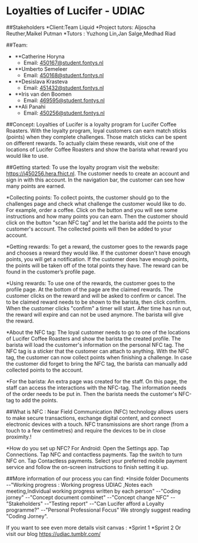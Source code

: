 # Loyalties of Lucifer - UDIAC

##Stakeholders
*Client:Team Liquid
*Project tutors: Aljoscha Reuther,Maikel Putman
*Tutors : Yuzhong Lin,Jan Salge,Medhad Riad

##Team:
* **Catherine Horyna
    * Email: 450167@student.fontys.nl
* **Umberto Semeleer
    * Email: 450168@student.fontys.nl
* **Desislava Krasteva
    * Email: 451432@student.fontys.nl
* **Iris van den Boomen
    * Email: 469595@student.fontys.nl
* **Ali Panahi
    * Email: 450256@student.fontys.nl


##Concept:
Loyalties of Lucifer is a loyalty program for Lucifer Coffee Roasters. With the loyalty program, loyal customers can earn match sticks (points) when they complete challenges. Those match sticks can be spent on different rewards. To actually claim these rewards, visit one of the locations of Lucifer Coffee Roasters and show the barista what reward you would like to use.

##Getting started:
To use the loyalty program visit the website: https://i450256.hera.fhict.nl. The customer needs to create an account and sign in with this account. In the navigation bar, the customer can see how many points are earned.

*Collecting points:
To collect points, the customer should go to the challenges page and check what challenge the customer would like to do. For example, order a coffee. Click on the button and you will see some instructions and how many points you can earn. Then the customer should click on the button "scan NFC tag" and let the barista add the points to the customer's account. The collected points will then be added to your account.

*Getting rewards:
To get a reward, the customer goes to the rewards page and chooses a reward they would like. If the customer doesn't have enough points, you will get a notification. If the customer does have enough points, the points will be taken off of the total points they have. The reward can be found in the customer’s profile page.

*Using rewards:
To use one of the rewards, the customer goes to the profile page. At the bottom of the page are the claimed rewards. The customer clicks on the reward and will be asked to confirm or cancel. The to be claimed reward needs to be shown to the barista, then click confirm. When the customer clicks "confirm" a timer will start. After time has run out, the reward will expire and can not be used anymore. The barista will give the reward.

*About the NFC tag:
The loyal customer needs to go to one of the locations of Lucifer Coffee Roasters and show the barista the created profile. The barista will load the customer's information on the personal NFC tag. The NFC tag is a sticker that the customer can attach to anything. With the NFC tag, the customer can now collect points when finishing a challenge.
In case the customer did forget to bring the NFC tag, the barista can manually add collected points to the account.

*For the barista:
An extra page was created for the staff. On this page, the staff can access the interactions with the NFC-tag. The information needs of the order needs to be put in. Then the barista needs the customer's NFC-tag to add the points.

##What is NFC :
Near Field Communication (NFC) technology allows users to make secure transactions, exchange digital content, and connect electronic devices with a touch. NFC transmissions are short range (from a touch to a few centimetres) and require the devices to be in close proximity.! 

*How do you set up NFC?
For Android:
Open the Settings app.
Tap Connections.
Tap NFC and contactless payments.
Tap the switch to turn NFC on.
Tap Contactless payments.
Select your preferred mobile payment service and follow the on-screen instructions to finish setting it up.

##More information of our process you can find:
*Inside folder Documents
--"Working progress : Working progress UDIAC ,Notes each meeting,Individual working progress written by each person"
--"Coding jorney"
--"Concept document combinet"
--"Concept change NFC"
--"Stakeholders"
--"Testing report"
--"Can Lucifer afford a Loyalty programme?"
--"Personal Professional Focus"
We strongly suggest reading "Coding Jorney".

If you want to see even more details visit canvas :
*Sprint 1 
*Sprint 2 
Or visit our blog https://udiac.tumblr.com/
